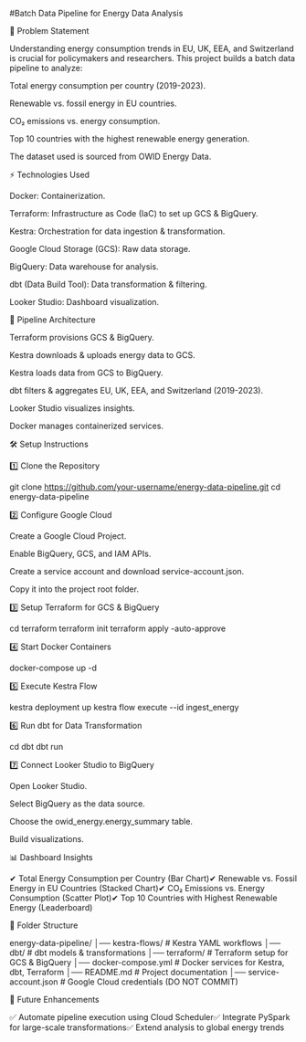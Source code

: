 #Batch Data Pipeline for Energy Data Analysis

📌 Problem Statement

Understanding energy consumption trends in EU, UK, EEA, and Switzerland is crucial for policymakers and researchers. This project builds a batch data pipeline to analyze:

Total energy consumption per country (2019-2023).

Renewable vs. fossil energy in EU countries.

CO₂ emissions vs. energy consumption.

Top 10 countries with the highest renewable energy generation.

The dataset used is sourced from OWID Energy Data.

⚡ Technologies Used

Docker: Containerization.

Terraform: Infrastructure as Code (IaC) to set up GCS & BigQuery.

Kestra: Orchestration for data ingestion & transformation.

Google Cloud Storage (GCS): Raw data storage.

BigQuery: Data warehouse for analysis.

dbt (Data Build Tool): Data transformation & filtering.

Looker Studio: Dashboard visualization.

📌 Pipeline Architecture

Terraform provisions GCS & BigQuery.

Kestra downloads & uploads energy data to GCS.

Kestra loads data from GCS to BigQuery.

dbt filters & aggregates EU, UK, EEA, and Switzerland (2019-2023).

Looker Studio visualizes insights.

Docker manages containerized services.

🛠 Setup Instructions

1️⃣ Clone the Repository

git clone https://github.com/your-username/energy-data-pipeline.git
cd energy-data-pipeline

2️⃣ Configure Google Cloud

Create a Google Cloud Project.

Enable BigQuery, GCS, and IAM APIs.

Create a service account and download service-account.json.

Copy it into the project root folder.

3️⃣ Setup Terraform for GCS & BigQuery

cd terraform
terraform init
terraform apply -auto-approve

4️⃣ Start Docker Containers

docker-compose up -d

5️⃣ Execute Kestra Flow

kestra deployment up
kestra flow execute --id ingest_energy

6️⃣ Run dbt for Data Transformation

cd dbt
dbt run

7️⃣ Connect Looker Studio to BigQuery

Open Looker Studio.

Select BigQuery as the data source.

Choose the owid_energy.energy_summary table.

Build visualizations.

📊 Dashboard Insights

✔ Total Energy Consumption per Country (Bar Chart)✔ Renewable vs. Fossil Energy in EU Countries (Stacked Chart)✔ CO₂ Emissions vs. Energy Consumption (Scatter Plot)✔ Top 10 Countries with Highest Renewable Energy (Leaderboard)

📌 Folder Structure

energy-data-pipeline/
│── kestra-flows/          # Kestra YAML workflows
│── dbt/                   # dbt models & transformations
│── terraform/             # Terraform setup for GCS & BigQuery
│── docker-compose.yml     # Docker services for Kestra, dbt, Terraform
│── README.md              # Project documentation
│── service-account.json   # Google Cloud credentials (DO NOT COMMIT)

🚀 Future Enhancements

✅ Automate pipeline execution using Cloud Scheduler✅ Integrate PySpark for large-scale transformations✅ Extend analysis to global energy trends
 
